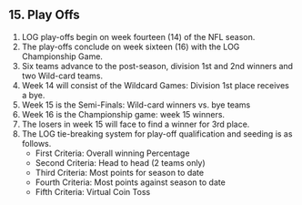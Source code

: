 ## 15. Play Offs

1. LOG play-offs begin on week fourteen (14) of the NFL season.
1. The play-offs conclude on week sixteen (16) with the LOG Championship Game.
1. Six teams advance to the post-season, division 1st and 2nd winners and two Wild-card teams.
1. Week 14 will consist of the Wildcard Games: Division 1st place receives a bye.
1. Week 15 is the Semi-Finals: Wild-card winners vs. bye teams
1. Week 16 is the Championship game: week 15 winners.
1. The losers in week 15 will face to find a winner for 3rd place.
1. The LOG tie-breaking system for play-off qualification and seeding is as follows.
    - First Criteria: Overall winning Percentage
    - Second Criteria: Head to head (2 teams only)
    - Third Criteria: Most points for season to date
    - Fourth Criteria: Most points against season to date
    - Fifth Criteria: Virtual Coin Toss
